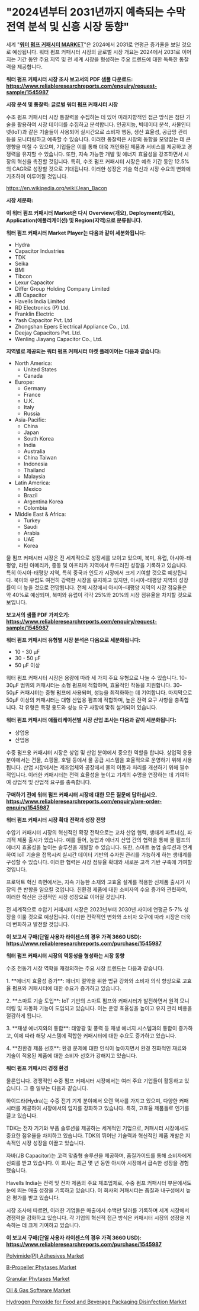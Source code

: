 <p><h1>"2024년부터 2031년까지 예측되는 수막 전역 분석 및 신흥 시장 동향"</h1></p><p>세계 "<strong><a href="https://www.reliableresearchreports.com/global-water-pump-capacitor-market-r1545987">워터 펌프 커패시터 MARKET</a></strong>"은 2024에서 2031로 연평균 증가율을 보일 것으로 예상됩니다. 워터 펌프 커패시터 시장의 글로벌 시장 개요는 2024에서 2031로 이어지는 기간 동안 주요 지역 및 전 세계 시장을 형성하는 주요 트렌드에 대한 독특한 통찰력을 제공합니다.</p>
<p><strong>워터 펌프 커패시터 시장 조사 보고서의 PDF 샘플 다운로드: <a href="https://www.reliableresearchreports.com/enquiry/request-sample/1545987">https://www.reliableresearchreports.com/enquiry/request-sample/1545987</a></strong></p>
<p><strong>시장 분석 및 통찰력: 글로벌 워터 펌프 커패시터 시장</strong></p>
<p><p>수조 펌프 커패시터 시장 통찰력을 수집하는 데 있어 미래지향적인 접근 방식은 첨단 기술을 활용하여 시장 데이터를 수집하고 분석합니다. 인공지능, 빅데이터 분석, 사물인터넷(IoT)과 같은 기술들이 사용되어 실시간으로 소비자 행동, 생산 효율성, 공급망 관리 등을 모니터링하고 예측할 수 있습니다. 이러한 통찰력은 시장의 동향을 모양잡는 데 큰 영향을 미칠 수 있으며, 기업들은 이를 통해 더욱 개인화된 제품과 서비스를 제공하고 경쟁력을 유지할 수 있습니다. 또한, 지속 가능한 개발 및 에너지 효율성을 강조하면서 시장의 혁신을 촉진할 것입니다. 특히, 수조 펌프 커패시터 시장은 예측 기간 동안 12.5% 의 CAGR로 성장할 것으로 기대됩니다. 이러한 성장은 기술 혁신과 시장 수요의 변화에 기초하여 이루어질 것입니다.</p></p>
<p><a href="%7CAUTHORITHY_DOMAIN_URL%7C">https://en.wikipedia.org/wiki/Jean_Bacon</a></p>
<p><strong>시장 세분화:</strong></p>
<p><strong>이 워터 펌프 커패시터 Market은 다시 Overview(개요), Deployment(개요), Application(애플리케이션) 및 Region(지역)으로 분류됩니다.</strong></p>
<p><strong>워터 펌프 커패시터 Market Player는 다음과 같이 세분화됩니다:</strong></p>
<p><ul><li>Hydra</li><li>Capacitor Industries</li><li>TDK</li><li>Seika</li><li>BMI</li><li>Tibcon</li><li>Lexur Capacitor</li><li>Differ Group Holding Company Limited</li><li>JB Capacitor</li><li>Havells India Limited</li><li>RD Electronics (P) Ltd.</li><li>Franklin Electric</li><li>Yash Capacitor Pvt. Ltd</li><li>Zhongshan Epers Electrical Appliance Co., Ltd.</li><li>Deejay Capacitors Pvt. Ltd.</li><li>Wenling Jiayang Capacitor Co., Ltd.</li></ul></p>
<p><strong>지역별로 제공되는 워터 펌프 커패시터 마켓 플레이어는 다음과 같습니다:</strong></p>
<p><ul>
    <li>
        North America:
        <ul>
            <li>United States</li>
            <li>Canada</li>
        </ul>
    </li>
    <li>
        Europe:
        <ul>
            <li>Germany</li>
            <li>France</li>
            <li>U.K.</li>
            <li>Italy</li>
            <li>Russia</li>
        </ul>
    </li>
    <li>
        Asia-Pacific:
        <ul>
            <li>China</li>
            <li>Japan</li>
            <li>South Korea</li>
            <li>India</li>
            <li>Australia</li>
            <li>China Taiwan</li>
            <li>Indonesia</li>
            <li>Thailand</li>
            <li>Malaysia</li>
        </ul>
    </li>
    <li>
        Latin America:
        <ul>
            <li>Mexico</li>
            <li>Brazil</li>
            <li>Argentina Korea</li>
            <li>Colombia</li>
        </ul>
    </li>
    <li>
        Middle East & Africa:
        <ul>
            <li>Turkey</li>
            <li>Saudi</li>
            <li>Arabia</li>
            <li>UAE</li>
            <li>Korea</li>
        </ul>
    </li>
    </ul></p>
<p><p>물 펌프 커패시터 시장은 전 세계적으로 성장세를 보이고 있으며, 북미, 유럽, 아시아-태평양, 라틴 아메리카, 중동 및 아프리카 지역에서 두드러진 성장을 기록하고 있습니다. 특히 아시아-태평양 지역, 특히 중국과 인도가 시장에서 크게 기여할 것으로 예상됩니다. 북미와 유럽도 여전히 강력한 시장을 유지하고 있지만, 아시아-태평양 지역의 성장률이 더 높을 것으로 전망됩니다. 전체 시장에서 아시아-태평양 지역의 시장 점유율은 약 40%로 예상되며, 북미와 유럽이 각각 25%와 20%의 시장 점유율을 차지할 것으로 보입니다.</p></p>
<p><strong>보고서의 샘플 PDF 가져오기: <a href="https://www.reliableresearchreports.com/enquiry/request-sample/1545987">https://www.reliableresearchreports.com/enquiry/request-sample/1545987</a></strong></p>
<p><strong>워터 펌프 커패시터 유형별 시장 분석은 다음으로 세분화됩니다:</strong></p>
<p><ul><li>10 - 30 μF</li><li>30 - 50 μF</li><li>50 μF 이상</li></ul></p>
<p><p>워터 펌프 커패시터 시장은 용량에 따라 세 가지 주요 유형으로 나눌 수 있습니다. 10-30μF 범위의 커패시터는 소형 펌프에 적합하며, 효율적인 작동을 지원합니다. 30-50μF 커패시터는 중형 펌프에 사용되며, 성능을 최적화하는 데 기여합니다. 마지막으로 50μF 이상의 커패시터는 대형 산업용 펌프에 적합하며, 높은 전력 요구 사항을 충족합니다. 각 유형은 특정 용도와 성능 요구 사항에 맞춰 설계되어 있습니다.</p></p>
<p><strong>워터 펌프 커패시터 애플리케이션별 시장 산업 조사는 다음과 같이 세분화됩니다:</strong></p>
<p><ul><li>상업용</li><li>산업용</li></ul></p>
<p><p>수중 펌프용 커패시터 시장은 상업 및 산업 분야에서 중요한 역할을 합니다. 상업적 응용 분야에서는 건물, 쇼핑몰, 호텔 등에서 물 공급 시스템을 효율적으로 운영하기 위해 사용됩니다. 산업 시장에서는 제조업체와 공장에서 물의 이동과 처리를 개선하기 위해 필수적입니다. 이러한 커패시터는 전력 효율성을 높이고 기계의 수명을 연장하는 데 기여하여 상업적 및 산업적 요구를 충족합니다.</p></p>
<p><strong>구매하기 전에 워터 펌프 커패시터 시장에 대한 모든 질문에 답하십시오. <a href="https://www.reliableresearchreports.com/enquiry/pre-order-enquiry/1545987">https://www.reliableresearchreports.com/enquiry/pre-order-enquiry/1545987</a></strong></p>
<p><strong>워터 펌프 커패시터 시장 확대 전략과 성장 전망</strong></p>
<p><p>수압기 커패시터 시장의 혁신적인 확장 전략으로는 교차 산업 협력, 생태계 파트너십, 파괴적 제품 출시가 있습니다. 예를 들어, 농업과 에너지 산업 간의 협력을 통해 물 펌프의 에너지 효율성을 높이는 솔루션을 개발할 수 있습니다. 또한, 스마트 농업 솔루션과 연계하여 IoT 기술을 접목시켜 실시간 데이터 기반의 수자원 관리를 가능하게 하는 생태계를 구성할 수 있습니다. 이러한 협력은 시장 점유율 확대와 새로운 고객 기반 구축에 기여할 것입니다.</p><p>프로덕트 혁신 측면에서는, 지속 가능한 소재와 고효율 설계를 적용한 신제품 출시가 시장의 큰 반향을 일으킬 것입니다. 친환경 제품에 대한 소비자의 수요 증가와 관련하여, 이러한 혁신은 긍정적인 시장 성장으로 이어질 것입니다.</p><p>전 세계적으로 수압기 커패시터 시장은 2023년부터 2030년 사이에 연평균 5-7% 성장을 이룰 것으로 예상됩니다. 이러한 전략적인 변화와 소비자 요구에 따라 시장은 더욱 더 변화하고 발전할 것입니다.</p></p>
<p><strong>이 보고서 구매(단일 사용자 라이센스의 경우 가격 3660 USD): <a href="https://www.reliableresearchreports.com/purchase/1545987">https://www.reliableresearchreports.com/purchase/1545987</a></strong></p>
<p><strong>워터 펌프 커패시터 시장의 역동성을 형성하는 시장 동향</strong></p>
<p><p>수조 전동기 시장 역학을 재정의하는 주요 시장 트렌드는 다음과 같습니다.</p><p>1. **에너지 효율성 증가**: 에너지 절약을 위한 법규 강화와 소비자 의식 향상으로 고효율 펌프와 커패시터에 대한 수요가 증가하고 있습니다.</p><p>2. **스마트 기술 도입**: IoT 기반의 스마트 펌프와 커패시터가 발전하면서 원격 모니터링 및 자동화 기능이 도입되고 있습니다. 이는 운영 효율성을 높이고 유지 관리 비용을 절감하게 됩니다.</p><p>3. **재생 에너지와의 통합**: 태양광 및 풍력 등 재생 에너지 시스템과의 통합이 증가하고, 이에 따라 해당 시스템에 적합한 커패시터에 대한 수요도 증가하고 있습니다.</p><p>4. **친환경 제품 선호**: 환경 문제에 대한 인식이 높아지면서 환경 친화적인 재료와 기술이 적용된 제품에 대한 소비자 선호가 강해지고 있습니다.</p></p>
<p><strong>워터 펌프 커패시터 경쟁 환경</strong></p>
<p><p>물론입니다. 경쟁적인 수중 펌프 커패시터 시장에서는 여러 주요 기업들이 활동하고 있습니다. 그 중 일부는 다음과 같습니다.</p><p>하이드라(Hydra)는 수중 전기 기계 분야에서 오랜 역사를 가지고 있으며, 다양한 커패시터를 제공하여 시장에서의 입지를 강화하고 있습니다. 특히, 고효율 제품들로 인기를 끌고 있습니다.</p><p>TDK는 전자 기기와 부품 솔루션을 제공하는 세계적인 기업으로, 커패시터 시장에서도 중요한 점유율을 차지하고 있습니다. TDK의 뛰어난 기술력과 혁신적인 제품 개발은 지속적인 시장 성장을 이끌고 있습니다.</p><p>자바(JB Capacitor)는 고객 맞춤형 솔루션을 제공하며, 품질가이드를 통해 소비자에게 신뢰를 받고 있습니다. 이 회사는 최근 몇 년 동안 아시아 시장에서 급속한 성장을 경험했습니다.</p><p>Havells India는 전력 및 전자 제품의 주요 제조업체로, 수중 펌프 커패시터 부문에서도 눈에 띄는 매출 성장을 기록하고 있습니다. 이 회사의 커패시터는 품질과 내구성에서 높은 평가를 받고 있습니다.</p><p>시장 조사에 따르면, 이러한 기업들은 매출에서 수백만 달러를 기록하며 세계 시장에서 경쟁력을 강화하고 있습니다. 각 기업의 혁신적 접근 방식은 커패시터 시장의 성장을 지속하는 데 크게 기여하고 있습니다.</p></p>
<p><strong>이 보고서 구매(단일 사용자 라이센스의 경우 가격 3660 USD): <a href="https://www.reliableresearchreports.com/purchase/1545987">https://www.reliableresearchreports.com/purchase/1545987</a></strong></p>
<p><p><a href="https://issuu.com/reportprime-2/docs/polyimidepi-adhesives-market-size-2_3d7249be41173c">Polyimide(PI) Adhesives Market</a></p><p><a href="https://github.com/abbislposival/Market-Research-Report-List-1/blob/main/b-propeller-phytases-market.md">Β-Propeller Phytases Market</a></p><p><a href="https://github.com/DixieGrimes/Market-Research-Report-List-1/blob/main/granular-phytases-market.md">Granular Phytases Market</a></p><p><a href="https://www.linkedin.com/pulse/global-oil-gas-software-industry-research-report-competitive-landscape-ikmze?trackingId=W8Nz2tsISVCiTeuAIc%2BiWw%3D%3D">Oil & Gas Software Market</a></p><p><a href="https://issuu.com/reportprime-2/docs/hydrogen-peroxide-for-food-and-beve_6b7337d7d530f7">Hydrogen Peroxide for Food and Beverage Packaging Disinfection Market</a></p></p>